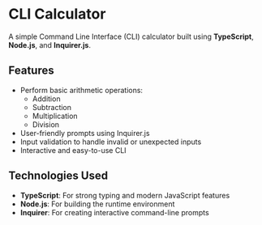 # CLI Calculator

A simple Command Line Interface (CLI) calculator built using **TypeScript**, **Node.js**, and **Inquirer.js**.

## Features

- Perform basic arithmetic operations:
  - Addition
  - Subtraction
  - Multiplication
  - Division
- User-friendly prompts using Inquirer.js
- Input validation to handle invalid or unexpected inputs
- Interactive and easy-to-use CLI

## Technologies Used

- **TypeScript**: For strong typing and modern JavaScript features
- **Node.js**: For building the runtime environment
- **Inquirer**: For creating interactive command-line prompts

